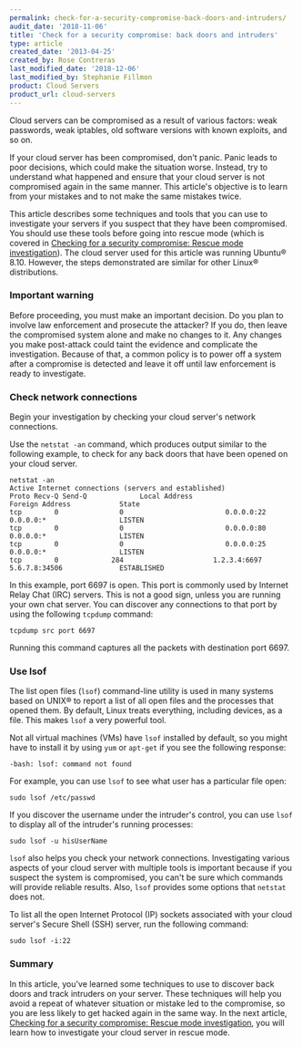```yaml
---
permalink: check-for-a-security-compromise-back-doors-and-intruders/
audit_date: '2018-11-06'
title: 'Check for a security compromise: back doors and intruders'
type: article
created_date: '2013-04-25'
created_by: Rose Contreras
last_modified_date: '2018-12-06'
last_modified_by: Stephanie Fillmon
product: Cloud Servers
product_url: cloud-servers
---
```


Cloud servers can be compromised as a result of various factors: weak passwords, weak iptables, old software versions with known exploits, and so on.

If your cloud server has been compromised, don't panic. Panic leads to poor decisions, which could make the situation worse. Instead, try to understand what happened and ensure that your cloud server is not compromised again in the same manner. This article's objective is to learn from your mistakes and to not make the same mistakes twice.

This article describes some techniques and tools that you can use to investigate your servers if you suspect that they have been compromised. You should use these tools before going into rescue mode (which is covered in [Checking for a security compromise: Rescue mode investigation](/how-to/check-for-a-security-compromise-rescue-mode-investigation)). The cloud server used for this article was running Ubuntu&reg; 8.10. However, the steps demonstrated are similar for other Linux&reg; distributions.

### Important warning

Before proceeding, you must make an important decision. Do you plan to involve law enforcement and prosecute the attacker? If you do, then leave the compromised system alone and make no changes to it. Any changes you make post-attack could taint the evidence and complicate the investigation. Because of that, a common policy is to power off a system after a compromise is detected and leave it off until law enforcement is ready to investigate.

### Check network connections

Begin your investigation by checking your cloud server's network connections.

Use the `netstat -an` command, which produces output similar to the following example, to check for any back doors that have been opened on your cloud server.

    netstat -an
    Active Internet connections (servers and established)
    Proto Recv-Q Send-Q             Local Address                     Foreign Address            State
    tcp        0               0                         0.0.0.0:22                               0.0.0.0:*                  LISTEN
    tcp        0               0                         0.0.0.0:80                               0.0.0.0:*                  LISTEN
    tcp        0               0                         0.0.0.0:25                               0.0.0.0:*                  LISTEN
    tcp        0             284                      1.2.3.4:6697                           5.6.7.8:34506              ESTABLISHED

In this example, port 6697 is open. This port is commonly used by Internet Relay Chat (IRC) servers. This is not a good sign, unless you are running your own chat server. You can discover any connections to that port by using the following `tcpdump` command:

    tcpdump src port 6697

Running this command captures all the packets with destination port 6697.

### Use lsof

The list open files (`lsof`) command-line utility is used in many systems based on UNIX&reg; to report a list of all open files and the processes that opened them. By default, Linux treats everything, including devices, as a file. This makes `lsof` a very powerful tool.

Not all virtual machines (VMs) have `lsof` installed by default, so you might
have to install it by using `yum` or `apt-get` if you see the following
response:

    -bash: lsof: command not found

For example, you can use `lsof` to see what user has a particular file open:

    sudo lsof /etc/passwd

If you discover the username under the intruder's control, you can use `lsof` to display all of the intruder's running processes:

    sudo lsof -u hisUserName

`lsof` also helps you check your network connections. Investigating various aspects of your cloud server with multiple tools is important because if you suspect the system is compromised, you can't be sure which commands will provide reliable results. Also, `lsof` provides some options that `netstat` does not.

To list all the open Internet Protocol (IP) sockets associated with your cloud server's Secure Shell (SSH)
server, run the following command:

    sudo lsof -i:22

### Summary

In this article, you've learned some techniques to use to discover back doors and track intruders on your server. These techniques will help you avoid a repeat of whatever situation or mistake led to the compromise, so you are less likely to get hacked again in the same way. In the next article, [Checking for a security compromise: Rescue mode investigation](/how-to/check-for-a-security-compromise-rescue-mode-investigation), you will learn how to investigate your cloud server in rescue mode.
